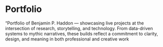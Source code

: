 # Portfolio
“Portfolio of Benjamin P. Haddon — showcasing live projects at the intersection of research, storytelling, and technology. From data-driven systems to mythic narratives, these builds reflect a commitment to clarity, design, and meaning in both professional and creative work
